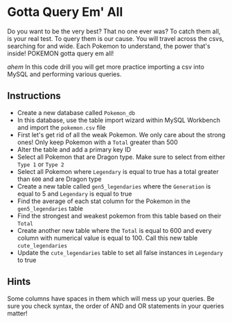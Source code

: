 # Gotta Query Em' All

Do you want to be the very best? That no one ever was? To catch them all, is your real test. To query them is our cause. You will travel across the csvs, searching for and wide. Each Pokemon to understand, the power that's inside! POKEMON gotta query em all!

*ahem* In this code drill you will get more practice importing a csv into MySQL and performing various queries.

## Instructions

* Create a new database called `Pokemon_db`
* In this database, use the table import wizard within MySQL Workbench and import the `pokemon.csv` file
* First let's get rid of all the weak Pokemon. We only care about the strong ones! Only keep Pokemon with a `Total` greater than 500
* Alter the table and add a primary key ID
* Select all Pokemon that are Dragon type. Make sure to select from either `Type 1` or `Type 2`
* Select all Pokemon where `Legendary` is equal to true has a total greater than `600` and are Dragon type
* Create a new table called `gen5_legendaries` where the `Generation` is equal to 5 and `Legendary` is equal to true
* Find the average of each stat column for the Pokemon in the `gen5_legendaries` table
* Find the strongest and weakest pokemon from this table based on their `Total`
* Create another new table where the `Total` is equal to 600 and every column with numerical value is equal to 100. Call this new table `cute_legendaries`
* Update the `cute_legendaries` table to set all false instances in `Legendary` to true

## Hints

Some columns have spaces in them which will mess up your queries. Be sure you check syntax, the order of AND and OR statements in your queries matter!
